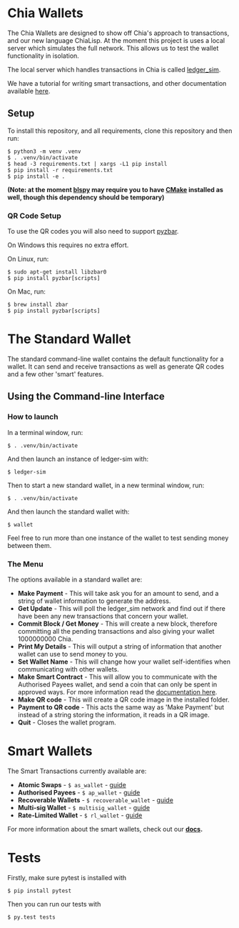 # Chia Wallets

The Chia Wallets are designed to show off Chia's approach to transactions, and our new language ChiaLisp.
At the moment this project is uses a local server which simulates the full network. This allows us to test the wallet functionality in isolation.

The local server which handles transactions in Chia is called [ledger_sim](https://github.com/Chia-Network/ledger_sim).

We have a tutorial for writing smart transactions, and other documentation available [here](./docs).

## Setup


To install this repository, and all requirements, clone this repository and then run:

```
$ python3 -m venv .venv
$ . .venv/bin/activate
$ head -3 requirements.txt | xargs -L1 pip install
$ pip install -r requirements.txt
$ pip install -e .
```

**(Note: at the moment [blspy](https://github.com/Chia-Network/bls-signatures) may require you to have [CMake](https://cmake.org/install/) installed as well, though this dependency should be temporary)**

### QR Code Setup

To use the QR codes you will also need to support [pyzbar](https://pypi.org/project/pyzbar/).

On Windows this requires no extra effort.

On Linux, run:

```
$ sudo apt-get install libzbar0
$ pip install pyzbar[scripts]
```

On Mac, run:

```
$ brew install zbar
$ pip install pyzbar[scripts]
```

# The Standard Wallet

The standard command-line wallet contains the default functionality for a wallet.
It can send and receive transactions as well as generate QR codes and a few other 'smart' features.

## Using the Command-line Interface

### How to launch

In a terminal window, run:
```
$ . .venv/bin/activate
```

And then launch an instance of ledger-sim with:
```
$ ledger-sim
```

Then to start a new standard wallet, in a new terminal window, run:
```
$ . .venv/bin/activate
```

And then launch the standard wallet with:
```
$ wallet
```

Feel free to run more than one instance of the wallet to test sending money between them.

### The Menu

The options available in a standard wallet are:
* **Make Payment** - This will take ask you for an amount to send, and a string of wallet information to generate the address.
* **Get Update** - This will poll the ledger_sim network and find out if there have been any new transactions that concern your wallet.
* **Commit Block / Get Money** - This will create a new block, therefore committing all the pending transactions and also giving your wallet 1000000000 Chia.
* **Print My Details** - This will output a string of information that another wallet can use to send money to you.
* **Set Wallet Name** - This will change how your wallet self-identifies when communicating with other wallets.
* **Make Smart Contract** - This will allow you to communicate with the Authorised Payees wallet, and send a coin that can only be spent in approved ways. For more information read the [documentation here](./docs/authorised_payees.md).
* **Make QR code** - This will create a QR code image in the installed folder.
* **Payment to QR code** - This acts the same way as 'Make Payment' but instead of a string storing the information, it reads in a QR image.
* **Quit** - Closes the wallet program.

# Smart Wallets

The Smart Transactions currently available are:
* **Atomic Swaps** - `$ as_wallet` - [guide](./docs/atomic_swaps.md)
* **Authorised Payees** - `$ ap_wallet` - [guide](./docs/authorised_payees.md)
* **Recoverable Wallets** - `$ recoverable_wallet` - [guide](./docs/recoverable_wallet.md)
* **Multi-sig Wallet** - `$ multisig_wallet` - [guide](./multisig/README.org)
* **Rate-Limited Wallet** - `$ rl_wallet` - [guide](./docs/rate_limited_wallet.md)

For more information about the smart wallets, check out our **[docs](./docs).**

# Tests

Firstly, make sure pytest is installed with

```
$ pip install pytest
```

Then you can run our tests with

```
$ py.test tests
```
